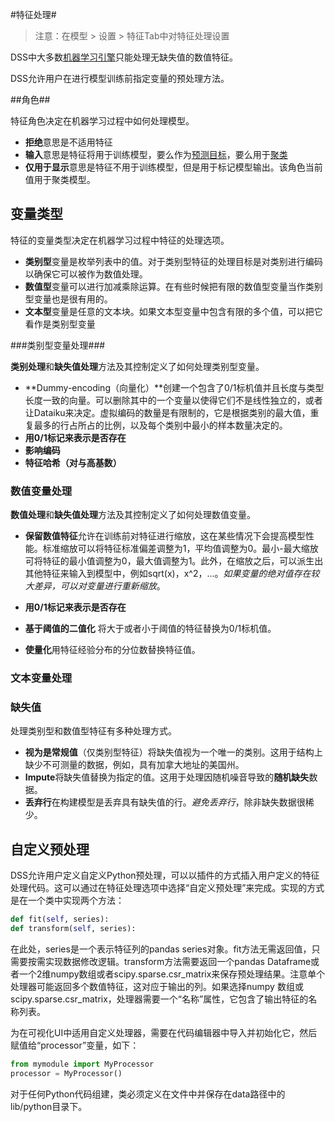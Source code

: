 #特征处理#

> 注意：在模型 > 设置 > 特征Tab中对特征处理设置

DSS中大多数[机器学习引擎](Engines.md)只能处理无缺失值的数值特征。

DSS允许用户在进行模型训练前指定变量的预处理方法。

##角色##

特征角色决定在机器学习过程中如何处理模型。

- **拒绝**意思是不适用特征
- **输入**意思是特征将用于训练模型，要么作为[预测目标](Supervised.md)，要么用于[聚类](Unsupervised.md)
- **仅用于显示**意思是特征不用于训练模型，但是用于标记模型输出。该角色当前值用于聚类模型。

## 变量类型

特征的变量类型决定在机器学习过程中特征的处理选项。

- **类别型**变量是枚举列表中的值。对于类别型特征的处理目标是对类别进行编码以确保它可以被作为数值处理。
- **数值型**变量可以进行加减乘除运算。在有些时候把有限的数值型变量当作类别型变量也是很有用的。
- **文本型**变量是任意的文本块。如果文本型变量中包含有限的多个值，可以把它看作是类别型变量

###类别型变量处理###

**类别处理**和**缺失值处理**方法及其控制定义了如何处理类别型变量。

- **Dummy-encoding（向量化）**创建一个包含了0/1标机值并且长度与类型长度一致的向量。可以删除其中的一个变量以使得它们不是线性独立的，或者让Dataiku来决定。虚拟编码的数量是有限制的，它是根据类别的最大值，重复最多的行占所占的比例，以及每个类别中最小的样本数量决定的。
- **用0/1标记来表示是否存在**
- **影响编码**
- **特征哈希（对与高基数）**

### 数值变量处理

**数值处理**和**缺失值处理**方法及其控制定义了如何处理数值变量。

- **保留数值特征**允许在训练前对特征进行缩放，这在某些情况下会提高模型性能。标准缩放可以将特征标准偏差调整为1，平均值调整为0。最小-最大缩放可将特征的最小值调整为0，最大值调整为1。此外，在缩放之后，可以派生出其他特征来输入到模型中，例如sqrt(x)，x^2，...。*如果变量的绝对值存在较大差异，可以对变量进行重新缩放*。

- **用0/1标记来表示是否存在**
- **基于阈值的二值化** 将大于或者小于阈值的特征替换为0/1标机值。
- **使量化**用特征经验分布的分位数替换特征值。

### 文本变量处理

### 缺失值

处理类别型和数值型特征有多种处理方式。

- **视为是常规值**（仅类别型特征）将缺失值视为一个唯一的类别。这用于结构上缺少不可测量的数据，例如，具有加拿大地址的美国州。
- **Impute**将缺失值替换为指定的值。这用于处理因随机噪音导致的**随机缺失**数据。
- **丢弃行**在构建模型是丢弃具有缺失值的行。*避免丢弃行*，除非缺失数据很稀少。

## 自定义预处理

DSS允许用户定义自定义Python预处理，可以以插件的方式插入用户定义的特征处理代码。这可以通过在特征处理选项中选择“自定义预处理”来完成。实现的方式是在一个类中实现两个方法：

```python
def fit(self, series):
def transform(self, series):
```

在此处，series是一个表示特征列的pandas series对象。fit方法无需返回值，只需要按需实现数据修改逻辑。transform方法需要返回一个pandas Dataframe或者一个2维numpy数组或者scipy.sparse.csr_matrix来保存预处理结果。注意单个处理器可能返回多个数值特征，这对应于输出的列。如果选择numpy 数组或scipy.sparse.csr_matrix，处理器需要一个“名称”属性，它包含了输出特征的名称列表。

为在可视化UI中适用自定义处理器，需要在代码编辑器中导入并初始化它，然后赋值给“processor”变量，如下：

```python
from mymodule import MyProcessor
processor = MyProcessor()
```

对于任何Python代码组建，类必须定义在文件中并保存在data路径中的lib/python目录下。